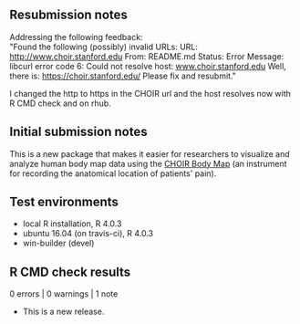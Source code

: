 ## Resubmission notes
Addressing the following feedback:  
"Found the following (possibly) invalid URLs:
     URL: http://www.choir.stanford.edu
       From: README.md
       Status: Error
       Message: libcurl error code 6:
                Could not resolve host: www.choir.stanford.edu
Well, there is:
https://choir.stanford.edu/
Please fix and resubmit."

I changed the http to https in the CHOIR url and the host resolves now with R CMD check and on rhub.

## Initial submission notes
This is a new package that makes it easier for researchers to visualize and analyze
human body map data using the [CHOIR Body Map](https://journals.lww.com/10.1097/PR9.0000000000000880) (an instrument for recording the anatomical location of patients' pain).

## Test environments
* local R installation, R 4.0.3
* ubuntu 16.04 (on travis-ci), R 4.0.3
* win-builder (devel)

## R CMD check results

0 errors | 0 warnings | 1 note

* This is a new release.

